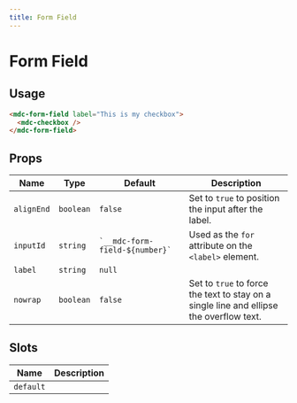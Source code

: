 ```yaml
---
title: Form Field
---
```


# Form Field

<v-form-field-demo1 />

## Usage

```html
<mdc-form-field label="This is my checkbox">
  <mdc-checkbox />
</mdc-form-field>
```

## Props

| Name | Type | Default | Description |
| ---- | ---- | ------- | ----------- |
| `alignEnd` | `boolean` | `false` | Set to `true` to position the input after the label. |
| `inputId` | `string` | `` `__mdc-form-field-${number}` `` | Used as the `for` attribute on the `<label>` element. |
| `label` | `string` | `null` |
| `nowrap` | `boolean` | `false` | Set to `true` to force the text to stay on a single line and ellipse the overflow text. |

## Slots

| Name | Description |
| ---- | ----------- |
| `default` |
